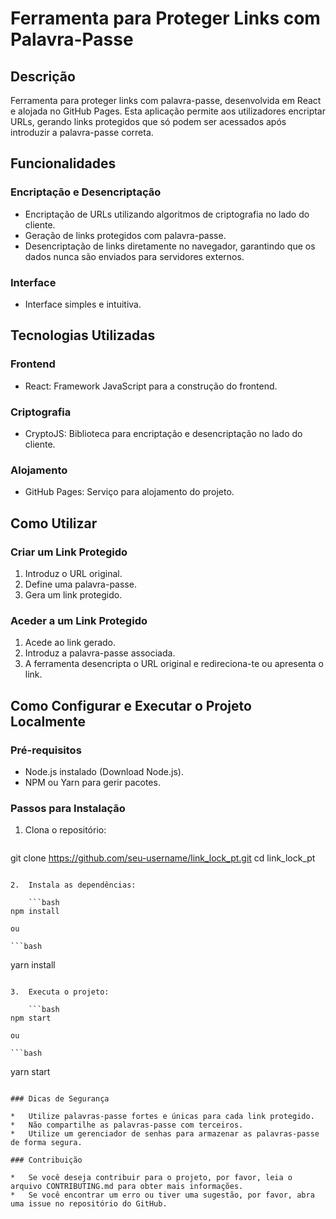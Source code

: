 # Ferramenta para Proteger Links com Palavra-Passe

## Descrição
Ferramenta para proteger links com palavra-passe, desenvolvida em React e alojada no GitHub Pages. Esta aplicação permite aos utilizadores encriptar URLs, gerando links protegidos que só podem ser acessados após introduzir a palavra-passe correta.

## Funcionalidades

### Encriptação e Desencriptação

*   Encriptação de URLs utilizando algoritmos de criptografia no lado do cliente.
*   Geração de links protegidos com palavra-passe.
*   Desencriptação de links diretamente no navegador, garantindo que os dados nunca são enviados para servidores externos.

### Interface

*   Interface simples e intuitiva.

## Tecnologias Utilizadas

### Frontend

*   React: Framework JavaScript para a construção do frontend.

### Criptografia

*   CryptoJS: Biblioteca para encriptação e desencriptação no lado do cliente.

### Alojamento

*   GitHub Pages: Serviço para alojamento do projeto.

## Como Utilizar

### Criar um Link Protegido

1.  Introduz o URL original.
2.  Define uma palavra-passe.
3.  Gera um link protegido.

### Aceder a um Link Protegido

1.  Acede ao link gerado.
2.  Introduz a palavra-passe associada.
3.  A ferramenta desencripta o URL original e redireciona-te ou apresenta o link.

## Como Configurar e Executar o Projeto Localmente

### Pré-requisitos

*   Node.js instalado (Download Node.js).
*   NPM ou Yarn para gerir pacotes.

### Passos para Instalação

1.  Clona o repositório:

    ```bash
git clone https://github.com/seu-username/link_lock_pt.git
cd link_lock_pt
```

2.  Instala as dependências:

    ```bash
npm install
```

    ou

    ```bash
yarn install
```

3.  Executa o projeto:

    ```bash
npm start
```

    ou

    ```bash
yarn start
```

### Dicas de Segurança

*   Utilize palavras-passe fortes e únicas para cada link protegido.
*   Não compartilhe as palavras-passe com terceiros.
*   Utilize um gerenciador de senhas para armazenar as palavras-passe de forma segura.

### Contribuição

*   Se você deseja contribuir para o projeto, por favor, leia o arquivo CONTRIBUTING.md para obter mais informações.
*   Se você encontrar um erro ou tiver uma sugestão, por favor, abra uma issue no repositório do GitHub.